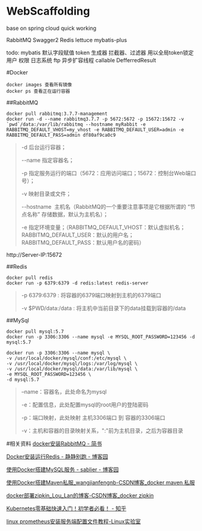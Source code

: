 # WebScaffolding
base on spring cloud quick working

RabbitMQ
Swagger2
Redis lettuce
mybatis-plus



todo:
mybatis 默认字段赋值
token 生成器
拦截器、过滤器 用以全局token锁定用户
权限
日志系统
ftp
异步扩容线程 callable DefferredResult



#Docker

```
docker images 查看所有镜像
docker ps 查看正在运行容器
```

##RabbitMQ

```
docker pull rabbitmq:3.7.7-management
docker run -d --name rabbitmq3.7.7 -p 5672:5672 -p 15672:15672 -v `pwd`/data:/var/lib/rabbitmq --hostname myRabbit -e RABBITMQ_DEFAULT_VHOST=my_vhost -e RABBITMQ_DEFAULT_USER=admin -e RABBITMQ_DEFAULT_PASS=admin df80af9ca0c9
```
>-d 后台运行容器；
>
> --name 指定容器名；
> 
> -p 指定服务运行的端口（5672：应用访问端口；15672：控制台Web端口号）；
> 
> -v 映射目录或文件；
> 
> --hostname  主机名（RabbitMQ的一个重要注意事项是它根据所谓的 “节点名称” 存储数据，默认为主机名）；
> 
> -e 指定环境变量；（RABBITMQ_DEFAULT_VHOST：默认虚拟机名；RABBITMQ_DEFAULT_USER：默认的用户名；RABBITMQ_DEFAULT_PASS：默认用户名的密码）

http://Server-IP:15672

##Redis

```
docker pull redis
docker run -p 6379:6379 -d redis:latest redis-server
```
>-p 6379:6379 : 将容器的6379端口映射到主机的6379端口
>
> -v $PWD/data:/data : 将主机中当前目录下的data挂载到容器的/data

##MySql

```
docker pull mysql:5.7
docker run -p 3306:3306 --name mysql -e MYSQL_ROOT_PASSWORD=123456 -d mysql:5.7

docker run -p 3306:3306 --name mysql \
-v /usr/local/docker/mysql/conf:/etc/mysql \
-v /usr/local/docker/mysql/logs:/var/log/mysql \
-v /usr/local/docker/mysql/data:/var/lib/mysql \
-e MYSQL_ROOT_PASSWORD=123456 \
-d mysql:5.7
```

>–name：容器名，此处命名为mysql
>
> -e：配置信息，此处配置mysql的root用户的登陆密码
>
> -p：端口映射，此处映射 主机3306端口 到 容器的3306端口
>
>-v：主机和容器的目录映射关系，":"前为主机目录，之后为容器目录


#相关资料
[docker安装RabbitMQ - 简书](https://www.jianshu.com/p/66551708ad15)

[Docker安装运行Redis - 静静别跑 - 博客园](https://www.cnblogs.com/zhzhlong/p/9465670.html)

[使用Docker搭建MySQL服务 - sablier - 博客园](https://www.cnblogs.com/sablier/p/11605606.html#2915924035)

[使用Docker搭建Maven私服_wangjianfengnb-CSDN博客_docker maven 私服](https://blog.csdn.net/u012943767/article/details/79475718)

[docker部署zipkin_Lou_Lan的博客-CSDN博客_docker zipkin](https://blog.csdn.net/Lou_Lan/article/details/101198216)

[Kubernetes零基础快速入门！初学者必看！ - 知乎](https://zhuanlan.zhihu.com/p/88236691)

[linux prometheus安装服务端配置文件教程-Linux实验室](https://idc.wanyunshuju.com/prom/1136.html)
